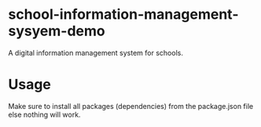 # school-information-management-sysyem-demo
A digital information management system for schools.
# Usage
Make sure to install all packages (dependencies) from the package.json file else nothing will work.
